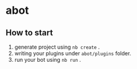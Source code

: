# abot

## How to start

1. generate project using `nb create` .
2. writing your plugins under `abot/plugins` folder.
3. run your bot using `nb run` .
